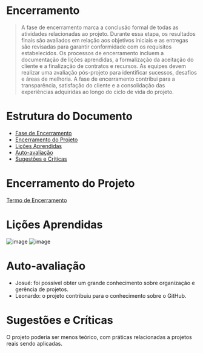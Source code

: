 # Encerramento

> A fase de encerramento marca a conclusão formal de todas as atividades relacionadas ao projeto. 
> Durante essa etapa, os resultados finais são avaliados em relação aos objetivos iniciais e as entregas são revisadas para garantir conformidade com os requisitos estabelecidos. 
> Os processos de encerramento incluem a documentação de lições aprendidas, a formalização da aceitação do cliente e a finalização de contratos e recursos. 
> As equipes devem realizar uma avaliação pós-projeto para identificar sucessos, desafios e áreas de melhoria. 
> A fase de encerramento contribui para a transparência, satisfação do cliente e a consolidação das experiências adquiridas ao longo do ciclo de vida do projeto.

# Estrutura do Documento

- [Fase de Encerramento](#encerramento)
- [Encerramento do Projeto](#encerramento-do-projeto)
- [Lições Aprendidas](#lições-aprendidas)
- [Auto-avaliação](#auto)
- [Sugestões e Críticas](#sugestões-e-críticas)

# Encerramento do Projeto

[Termo de Encerramento](EncerramentoProjetoGrupo4.pdf)


# Lições Aprendidas 

![image](https://github.com/ICEI-PUC-Minas-PMG-EC-GPS/pmg-ec-2024-01-gps-92470101-safe-route/assets/143439207/83bcb739-599c-40cb-92ff-802066ef95ba)
![image](https://github.com/ICEI-PUC-Minas-PMG-EC-GPS/pmg-ec-2024-01-gps-92470101-safe-route/assets/143439207/e1e4ca8a-1f2c-497e-b8f0-286bae7606b6)



# Auto-avaliação

- Josué: foi possível obter um grande conhecimento sobre organização e gerência de projetos.
- Leonardo: o projeto contribuiu para o conhecimento sobre o GitHub.

# Sugestões e Críticas

O projeto poderia ser menos teórico, com práticas relacionadas a projetos reais sendo aplicadas.

